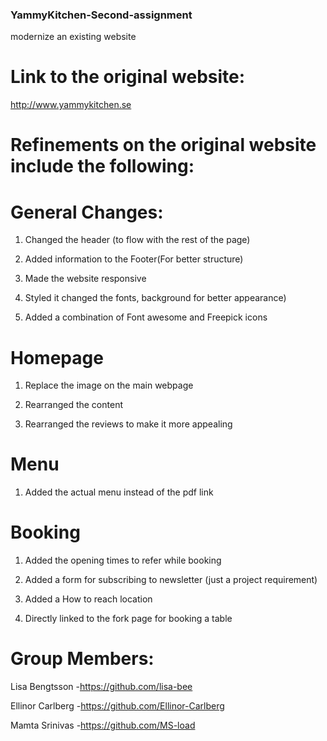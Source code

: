 ### YammyKitchen-Second-assignment
modernize an existing website

# Link to the original website:
http://www.yammykitchen.se


# Refinements on the original website include the following:
# General Changes:
1. Changed the header (to flow with the rest of the page)

2. Added information to the Footer(For better structure)

3. Made the website responsive

4. Styled it changed the fonts, background for better appearance)

5. Added a combination of Font awesome and Freepick icons

# Homepage
1. Replace the image on the main webpage

2. Rearranged the content

3. Rearranged the reviews to make it more appealing

# Menu
1. Added the actual menu instead of the pdf link

# Booking
1. Added the opening times to refer while booking

2. Added a form for subscribing to newsletter (just a project requirement)

3. Added a How to reach location

4. Directly linked to the fork page for booking a table 

# Group Members:
Lisa Bengtsson -https://github.com/lisa-bee

Ellinor Carlberg -https://github.com/Ellinor-Carlberg

Mamta Srinivas -https://github.com/MS-load
